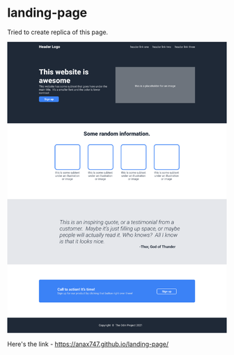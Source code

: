 # landing-page

Tried to create replica of this page.

![Replica-Image](/images/01.png)

Here's the link -
https://anax747.github.io/landing-page/
